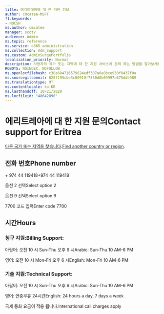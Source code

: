 ```yaml
---
title: 에리트레아에 대 한 지원 정보
author: cmcatee-MSFT
f1.keywords:
- NOCSH
ms.author: cmcatee
manager: scotv
audience: Admin
ms.topic: reference
ms.service: o365-administration
ms.collection: Adm_Support
ms.custom: AdminSurgePortfolio
localization_priority: Normal
description: 사용자의 국가 또는 지역에 대 한 지원 서비스에 문의 하는 방법을 알아보세요.
ROBOTS: NOINDEX, NOFOLLOW
ms.openlocfilehash: c38e684716579624edf307a6e8bce930f8437f0a
ms.sourcegitcommit: 628f195cbe3c00910f7350d8b09997a675dde989
ms.translationtype: MT
ms.contentlocale: ko-KR
ms.lasthandoff: 10/21/2020
ms.locfileid: "48642890"
---
```

# <a name="contact-support-for-eritrea"></a><span data-ttu-id="5c114-103">에리트레아에 대 한 지원 문의</span><span class="sxs-lookup"><span data-stu-id="5c114-103">Contact support for Eritrea</span></span>

<span data-ttu-id="5c114-104">[다른 국가 또는 지역을 찾습니다](../contact-support-for-business-products.md).</span><span class="sxs-lookup"><span data-stu-id="5c114-104">[Find another country or region](../contact-support-for-business-products.md).</span></span>

## <a name="phone-number"></a><span data-ttu-id="5c114-105">전화 번호</span><span class="sxs-lookup"><span data-stu-id="5c114-105">Phone number</span></span>
<span data-ttu-id="5c114-106">+ 974 44 119418</span><span class="sxs-lookup"><span data-stu-id="5c114-106">+974 44 119418</span></span>

<span data-ttu-id="5c114-107">옵션 2 선택</span><span class="sxs-lookup"><span data-stu-id="5c114-107">Select option 2</span></span>

<span data-ttu-id="5c114-108">옵션 9 선택</span><span class="sxs-lookup"><span data-stu-id="5c114-108">Select option 9</span></span>

<span data-ttu-id="5c114-109">7700 코드 입력</span><span class="sxs-lookup"><span data-stu-id="5c114-109">Enter code 7700</span></span>

## <a name="hours"></a><span data-ttu-id="5c114-110">시간</span><span class="sxs-lookup"><span data-stu-id="5c114-110">Hours</span></span>
### <a name="billing-support"></a><span data-ttu-id="5c114-111">청구 지원:</span><span class="sxs-lookup"><span data-stu-id="5c114-111">Billing Support:</span></span>

<span data-ttu-id="5c114-112">아랍어: 오전 10 시 Sun-Thu 오후 6 시</span><span class="sxs-lookup"><span data-stu-id="5c114-112">Arabic: Sun-Thu 10 AM-6 PM</span></span>

<span data-ttu-id="5c114-113">영어: 오전 10 시 Mon-Fri 오후 6 시</span><span class="sxs-lookup"><span data-stu-id="5c114-113">English: Mon-Fri 10 AM-6 PM</span></span>

### <a name="technical-support"></a><span data-ttu-id="5c114-114">기술 지원:</span><span class="sxs-lookup"><span data-stu-id="5c114-114">Technical Support:</span></span>

<span data-ttu-id="5c114-115">아랍어: 오전 10 시 Sun-Thu 오후 6 시</span><span class="sxs-lookup"><span data-stu-id="5c114-115">Arabic: Sun-Thu 10 AM-6 PM</span></span>

<span data-ttu-id="5c114-116">영어: 연중무휴 24시간</span><span class="sxs-lookup"><span data-stu-id="5c114-116">English: 24 hours a day, 7 days a week</span></span>

<span data-ttu-id="5c114-117">국제 통화 요금이 적용 됩니다.</span><span class="sxs-lookup"><span data-stu-id="5c114-117">International call charges apply</span></span>
